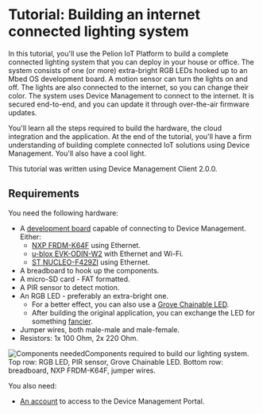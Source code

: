 # Tutorial: Building an internet connected lighting system

In this tutorial, you'll use the Pelion IoT Platform to build a complete connected lighting system that you can deploy in your house or office. The system consists of one (or more) extra-bright RGB LEDs hooked up to an Mbed OS development board. A motion sensor can turn the lights on and off. The lights are also connected to the internet, so you can change their color. The system uses Device Management to connect to the internet. It is secured end-to-end, and you can update it through over-the-air firmware updates.

You'll learn all the steps required to build the hardware, the cloud integration and the application. At the end of the tutorial, you'll have a firm understanding of building complete connected IoT solutions using Device Management. You'll also have a cool light.

This tutorial was written using Device Management Client 2.0.0.

## Requirements

You need the following hardware:

* A [development board](https://developer.mbed.org/platforms/?software=16) capable of connecting to Device Management. Either:
    * [NXP FRDM-K64F](https://developer.mbed.org/platforms/FRDM-K64F/) using Ethernet.
    * [u-blox EVK-ODIN-W2](https://developer.mbed.org/platforms/ublox-EVK-ODIN-W2/) with Ethernet and Wi-Fi.
    * [ST NUCLEO-F429ZI](https://developer.mbed.org/platforms/ST-NUCLEO-F429ZI) using Ethernet.
* A breadboard to hook up the components.
* A micro-SD card - FAT formatted.
* A PIR sensor to detect motion.
* An RGB LED - preferably an extra-bright one.
    * For a better effect, you can also use a [Grove Chainable LED](http://wiki.seeed.cc/Grove-Chainable_RGB_LED/).
    * After building the original application, you can exchange the LED for something [fancier](https://www.adafruit.com/product/1138).
* Jumper wires, both male-male and male-female.
* Resistors: 1x 100 Ohm, 2x 220 Ohm.

<span class="images">![Components needed](https://s3-us-west-2.amazonaws.com/cloud-docs-images/lights2.png)<span>Components required to build our lighting system. Top row: RGB LED, PIR sensor, Grove Chainable LED. Bottom row: breadboard, NXP FRDM-K64F, jumper wires.</span></span>

You also need:

* [An account](https://portal.us-east-1.mbedcloud.com) to access to the Device Management Portal.
